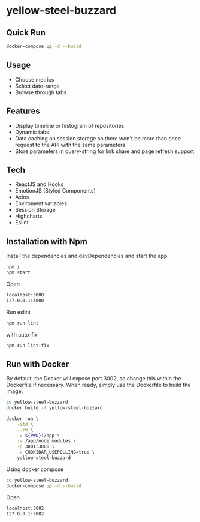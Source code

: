 # yellow-steel-buzzard
## Quick Run

```sh
docker-compose up -d --build
```

## Usage

- Choose metrics
- Select date-range
- Browse through tabs

## Features

- Display timeline or histogram of repositories
- Dynamic tabs
- Data caching on session storage so there won't be more than once request to the API with the same parameters
- Store parameters in query-string for link share and page refresh support

## Tech

- ReactJS and Hooks
- EmotionJS (Styled Components)
- Axios
- Enviroment variables
- Session Storage
- Highcharts
- Eslint

## Installation with Npm

Install the dependencies and devDependencies and start the app.

```sh
npm i
npm start
```

Open 
```sh
localhost:3000
127.0.0.1:3000
```

Run eslint

```sh
npm run lint
```

with auto-fix

```sh
npm run lint:fix
```


## Run with Docker

By default, the Docker will expose port 3002, so change this within the
Dockerfile if necessary. When ready, simply use the Dockerfile to
build the image.

```sh
cd yellow-steel-buzzard
docker build -t yellow-steel-buzzard .
```

```sh
docker run \
    -itd \
    --rm \
    -v ${PWD}:/app \
    -v /app/node_modules \
    -p 3001:3000 \
    -e CHOKIDAR_USEPOLLING=true \
    yellow-steel-buzzard
```

Using docker compose

```sh
cd yellow-steel-buzzard
docker-compose up -d --build
```

Open 
```sh
localhost:3002
127.0.0.1:3002
```
